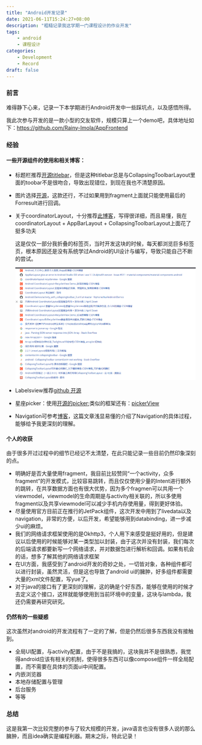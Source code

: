 ```yaml
---
title: "Android开发记录"
date: 2021-06-11T15:24:27+08:00
description: "粗糙记录我这学期一门课程设计的作业开发"
tags: 
    - android
    - 课程设计
categories:
    - Development
    - Record
draft: false
---
```


### 前言

难得静下心来，记录一下本学期进行Android开发中一些踩坑点，以及感悟所得。

我此次参与开发的是一款小型的交友软件，规模只算上一个demo吧，具体地址如下：https://github.com/Rainy-Imola/AppFrontend

<!--more-->

### 经验

#### 一些开源组件的使用和相关博客：

- 标题栏推荐[开源titlebar](https://github.com/loperSeven/TitleBar)，但是这种titlebar总是与CollapsingToolbarLayout里面的toobar不是很吻合，导致出现错位，到现在我也不清楚原因。

- 图片选择[开源](https://github.com/LuckSiege/PictureSelector)，这款还行，不过如果用到fragment上面就只能使用最后的Forresult进行回调。

- 关于coordinatorLayout，十分推荐[此博客](https://segmentfault.com/a/1190000015340856)，写得很详细，而且易懂，我在coordinatorLayout + AppBarLayout + CollapsingToolbarLayout上面花了挺多功夫

  这是仅仅一部分我折叠的标签页，当时开发这块的时候，每天都浏览巨多标签页，根本原因还是没有系统学过Android的UI设计与编写，导致只能自己不断的尝试。

  ![image-20210610173711076](android%E5%BC%80%E5%8F%91%E8%AE%B0%E5%BD%95/image-20210610173711076.png)

- Labelsview推荐[github 开源](https://github.com/donkingliang/LabelsView)

- 星座picker：使用[开源的picker](https://github.com/addappcn/android-pickers);类似的框架还有：[pickerView](https://github.com/Bigkoo/Android-PickerView)

- Navigation可参考[博客](https://blog.csdn.net/yingaizhu/article/details/105972720)，这篇文章浅显易懂的介绍了Navigation的具体过程，能够给予我更深刻的理解。



#### 个人的收获

由于很多开过过程中的细节已经记不太清楚，在此只能记录一些目前仍然印象深刻的点。

- 明确好是否大量使用fragment，我目前比较赞同“一个activity，众多fragment”的开发模式，比较容易跳转，而且仅仅使用少量的Intent进行额外的跳转，在共享数据方面也有很大优势，因为多个fragmen可以共用一个viewmodel，viewmodel的生命周期是与activity相关联的，所以多使用fragment以及共享viewmodel可以减少手机内存使用量，得到更好体验。
- 尽量使用官方目前正在推行的JetPack组件，这次开发中用到了livedata以及navigation，非常的方便，以后开发，希望能够用到databinding，进一步减少ui的麻烦。
- 我们的网络请求框架使用的是Okhttp3，个人用下来感受是挺好用的，但是建议以后使用的时候能够对某一类型加以封装，由于这次并没有封装，我们每次的后端请求都要新写一个网络请求，并对数据包进行解析和回调。如果有机会的话，想多了解其他的网络请求框架
- 在UI方面，我感受到了android开发的奇妙之处，一切皆对象，各种组件都可以进行封装，虽然灵活，但是这也导致了android ui的臃肿，好多组件都需要大量的xml文件配置，写yue了。
- 对于java的接口有了更深刻的理解，这的确是个好东西，能够在使用的时候才去定义这个接口，这样就能够使用到当前环境中的变量，这块与lambda，我还仍需要再研究研究。

#### 仍然有的一些疑惑

这次虽然对android的开发流程有了一定的了解，但是仍然后很多东西我没有接触到。

- 全局UI配置，与activity配置，由于不是我搞的，这块我并不是很熟悉，我觉得android应该有相关的机制，使得很多东西可以像compose组件一样全局配置，而不需要在具体的页面ui中间配置。
- 内嵌浏览器
- 本地存储配置与管理
- 后台服务
- 等等

### 总结

这是我第一次比较完整的参与了较大规模的开发，java语言也没有很多人说的那么臃肿，而且idea确实是编程利器。期末之际，特此记录！

